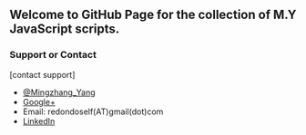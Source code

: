 ## Welcome to GitHub Page for the collection of M.Y JavaScript scripts.



### Support or Contact

[contact support]
- [@Mingzhang_Yang](https://twitter.com/mingzhang_yang)
- [Google+](https://plus.google.com/u/0/+MingzhangYang)
- Email: redondoself(AT)gmail(dot)com
- [LinkedIn](https://www.linkedin.com/in/mingzhang-yang-33b412a4)
